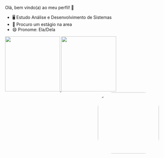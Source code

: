 Olá, bem vindo(a) ao meu perfil! 💓

- 🖥️ Estudo Análise e Desenvolvimento de Sistemas
- 📕 Procuro um estágio na area
- 😄 Pronome: Ela/Dela


<div>
  <a href="https://github.com/rebecavdas">
  <img height="180em" src="https://github-readme-stats.vercel.app/api?username=rebecavdas&show_icons=false&theme=radical&include_all_commits=true&count_private=true"/>
  <img height="180em" src="https://github-readme-stats.vercel.app/api/top-langs/?username=rebecavdas&layout=compact&langs_count=7&theme=radical"/>
    
    
    
    
    
    
  <a href="https://picasion.com/">
    <img src="https://i.picasion.com/pic92/cc9cd98a26f21cf783e07fdd2ec1b310.gif"
         width="200" 
         height="200"
         align="right"
         style="border-radius:50px;
         alt="https://picasion.com/" /></a>
         <a href="https://picasion.com/">
